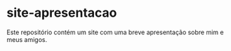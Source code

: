 # site-apresentacao
Este repositório contém um site com uma breve apresentação sobre mim e meus amigos.

